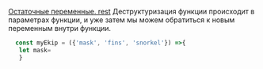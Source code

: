 [Остаточные переменные. rest](https://youtu.be/xRe0hbu6qJw?t=1589)
Деструктуризация функции происходит в параметрах функции, и уже затем мы можем обратиться к новым переменным внутри функции.
```js
  const myEkip = ({'mask', 'fins', 'snorkel'}) =>{
   let mask=
   }
```
 